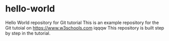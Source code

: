 # hello-world
Hello World repository for Git tutorial
This is an example repository for the Git tutoial on https://www.w3schools.com
iqqqw
This repository is built step by step in the tutorial.
